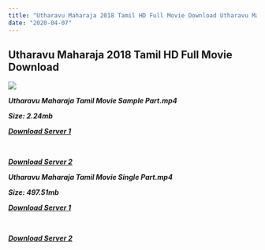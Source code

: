 ```yaml
---
title: "Utharavu Maharaja 2018 Tamil HD Full Movie Download Utharavu Maharaja Tamil HD Movie Download"
date: "2020-04-07"
---
```


## Utharavu Maharaja 2018 Tamil HD Full Movie Download

![](https://images.moviebuff.com/95470cb6-2d20-460b-8d1a-7ce1af4f44f2?w=1000)

**_Utharavu Maharaja Tamil Movie Sample Part.mp4_**

**_Size: 2.24mb_**

**_[Download Server 1](http://b8.wetransfer.vip/files/Tamil{5adf554ba90925c4992f0fe8eae1093bfca14c1a880041370a5a335b793ae9c1}20Movies/Tamil{5adf554ba90925c4992f0fe8eae1093bfca14c1a880041370a5a335b793ae9c1}202018{5adf554ba90925c4992f0fe8eae1093bfca14c1a880041370a5a335b793ae9c1}20Movies/Utharavu{5adf554ba90925c4992f0fe8eae1093bfca14c1a880041370a5a335b793ae9c1}20Maharaja{5adf554ba90925c4992f0fe8eae1093bfca14c1a880041370a5a335b793ae9c1}20(2018)/Utharavu{5adf554ba90925c4992f0fe8eae1093bfca14c1a880041370a5a335b793ae9c1}20Maharaja{5adf554ba90925c4992f0fe8eae1093bfca14c1a880041370a5a335b793ae9c1}20(2018){5adf554ba90925c4992f0fe8eae1093bfca14c1a880041370a5a335b793ae9c1}20HQ{5adf554ba90925c4992f0fe8eae1093bfca14c1a880041370a5a335b793ae9c1}20DVDScr/Utharavu{5adf554ba90925c4992f0fe8eae1093bfca14c1a880041370a5a335b793ae9c1}20Maharaja{5adf554ba90925c4992f0fe8eae1093bfca14c1a880041370a5a335b793ae9c1}20(2018){5adf554ba90925c4992f0fe8eae1093bfca14c1a880041370a5a335b793ae9c1}20Sample{5adf554ba90925c4992f0fe8eae1093bfca14c1a880041370a5a335b793ae9c1}20(640x360).mp4)_**

**_[  
](http://b8.wetransfer.vip/files/Tamil{5adf554ba90925c4992f0fe8eae1093bfca14c1a880041370a5a335b793ae9c1}20Movies/Tamil{5adf554ba90925c4992f0fe8eae1093bfca14c1a880041370a5a335b793ae9c1}202018{5adf554ba90925c4992f0fe8eae1093bfca14c1a880041370a5a335b793ae9c1}20Movies/Utharavu{5adf554ba90925c4992f0fe8eae1093bfca14c1a880041370a5a335b793ae9c1}20Maharaja{5adf554ba90925c4992f0fe8eae1093bfca14c1a880041370a5a335b793ae9c1}20(2018)/Utharavu{5adf554ba90925c4992f0fe8eae1093bfca14c1a880041370a5a335b793ae9c1}20Maharaja{5adf554ba90925c4992f0fe8eae1093bfca14c1a880041370a5a335b793ae9c1}20(2018){5adf554ba90925c4992f0fe8eae1093bfca14c1a880041370a5a335b793ae9c1}20HQ{5adf554ba90925c4992f0fe8eae1093bfca14c1a880041370a5a335b793ae9c1}20DVDScr/Utharavu{5adf554ba90925c4992f0fe8eae1093bfca14c1a880041370a5a335b793ae9c1}20Maharaja{5adf554ba90925c4992f0fe8eae1093bfca14c1a880041370a5a335b793ae9c1}20(2018){5adf554ba90925c4992f0fe8eae1093bfca14c1a880041370a5a335b793ae9c1}20Sample{5adf554ba90925c4992f0fe8eae1093bfca14c1a880041370a5a335b793ae9c1}20(640x360).mp4)_**

**_[Download Server 2](http://b8.wetransfer.vip/files/Tamil{5adf554ba90925c4992f0fe8eae1093bfca14c1a880041370a5a335b793ae9c1}20Movies/Tamil{5adf554ba90925c4992f0fe8eae1093bfca14c1a880041370a5a335b793ae9c1}202018{5adf554ba90925c4992f0fe8eae1093bfca14c1a880041370a5a335b793ae9c1}20Movies/Utharavu{5adf554ba90925c4992f0fe8eae1093bfca14c1a880041370a5a335b793ae9c1}20Maharaja{5adf554ba90925c4992f0fe8eae1093bfca14c1a880041370a5a335b793ae9c1}20(2018)/Utharavu{5adf554ba90925c4992f0fe8eae1093bfca14c1a880041370a5a335b793ae9c1}20Maharaja{5adf554ba90925c4992f0fe8eae1093bfca14c1a880041370a5a335b793ae9c1}20(2018){5adf554ba90925c4992f0fe8eae1093bfca14c1a880041370a5a335b793ae9c1}20HQ{5adf554ba90925c4992f0fe8eae1093bfca14c1a880041370a5a335b793ae9c1}20DVDScr/Utharavu{5adf554ba90925c4992f0fe8eae1093bfca14c1a880041370a5a335b793ae9c1}20Maharaja{5adf554ba90925c4992f0fe8eae1093bfca14c1a880041370a5a335b793ae9c1}20(2018){5adf554ba90925c4992f0fe8eae1093bfca14c1a880041370a5a335b793ae9c1}20Sample{5adf554ba90925c4992f0fe8eae1093bfca14c1a880041370a5a335b793ae9c1}20(640x360).mp4)_**

**_Utharavu Maharaja Tamil Movie Single Part.mp4_**

**_Size: 497.51mb_**

**_[Download Server 1](http://b8.wetransfer.vip/files/Tamil{5adf554ba90925c4992f0fe8eae1093bfca14c1a880041370a5a335b793ae9c1}20Movies/Tamil{5adf554ba90925c4992f0fe8eae1093bfca14c1a880041370a5a335b793ae9c1}202018{5adf554ba90925c4992f0fe8eae1093bfca14c1a880041370a5a335b793ae9c1}20Movies/Utharavu{5adf554ba90925c4992f0fe8eae1093bfca14c1a880041370a5a335b793ae9c1}20Maharaja{5adf554ba90925c4992f0fe8eae1093bfca14c1a880041370a5a335b793ae9c1}20(2018)/Utharavu{5adf554ba90925c4992f0fe8eae1093bfca14c1a880041370a5a335b793ae9c1}20Maharaja{5adf554ba90925c4992f0fe8eae1093bfca14c1a880041370a5a335b793ae9c1}20(2018){5adf554ba90925c4992f0fe8eae1093bfca14c1a880041370a5a335b793ae9c1}20HQ{5adf554ba90925c4992f0fe8eae1093bfca14c1a880041370a5a335b793ae9c1}20DVDScr/Utharavu{5adf554ba90925c4992f0fe8eae1093bfca14c1a880041370a5a335b793ae9c1}20Maharaja{5adf554ba90925c4992f0fe8eae1093bfca14c1a880041370a5a335b793ae9c1}20(2018){5adf554ba90925c4992f0fe8eae1093bfca14c1a880041370a5a335b793ae9c1}20Single{5adf554ba90925c4992f0fe8eae1093bfca14c1a880041370a5a335b793ae9c1}20Part{5adf554ba90925c4992f0fe8eae1093bfca14c1a880041370a5a335b793ae9c1}20(640x360).mp4)_**

**_[  
](http://b8.wetransfer.vip/files/Tamil{5adf554ba90925c4992f0fe8eae1093bfca14c1a880041370a5a335b793ae9c1}20Movies/Tamil{5adf554ba90925c4992f0fe8eae1093bfca14c1a880041370a5a335b793ae9c1}202018{5adf554ba90925c4992f0fe8eae1093bfca14c1a880041370a5a335b793ae9c1}20Movies/Utharavu{5adf554ba90925c4992f0fe8eae1093bfca14c1a880041370a5a335b793ae9c1}20Maharaja{5adf554ba90925c4992f0fe8eae1093bfca14c1a880041370a5a335b793ae9c1}20(2018)/Utharavu{5adf554ba90925c4992f0fe8eae1093bfca14c1a880041370a5a335b793ae9c1}20Maharaja{5adf554ba90925c4992f0fe8eae1093bfca14c1a880041370a5a335b793ae9c1}20(2018){5adf554ba90925c4992f0fe8eae1093bfca14c1a880041370a5a335b793ae9c1}20HQ{5adf554ba90925c4992f0fe8eae1093bfca14c1a880041370a5a335b793ae9c1}20DVDScr/Utharavu{5adf554ba90925c4992f0fe8eae1093bfca14c1a880041370a5a335b793ae9c1}20Maharaja{5adf554ba90925c4992f0fe8eae1093bfca14c1a880041370a5a335b793ae9c1}20(2018){5adf554ba90925c4992f0fe8eae1093bfca14c1a880041370a5a335b793ae9c1}20Single{5adf554ba90925c4992f0fe8eae1093bfca14c1a880041370a5a335b793ae9c1}20Part{5adf554ba90925c4992f0fe8eae1093bfca14c1a880041370a5a335b793ae9c1}20(640x360).mp4)_**

**_[Download Server 2](http://b8.wetransfer.vip/files/Tamil{5adf554ba90925c4992f0fe8eae1093bfca14c1a880041370a5a335b793ae9c1}20Movies/Tamil{5adf554ba90925c4992f0fe8eae1093bfca14c1a880041370a5a335b793ae9c1}202018{5adf554ba90925c4992f0fe8eae1093bfca14c1a880041370a5a335b793ae9c1}20Movies/Utharavu{5adf554ba90925c4992f0fe8eae1093bfca14c1a880041370a5a335b793ae9c1}20Maharaja{5adf554ba90925c4992f0fe8eae1093bfca14c1a880041370a5a335b793ae9c1}20(2018)/Utharavu{5adf554ba90925c4992f0fe8eae1093bfca14c1a880041370a5a335b793ae9c1}20Maharaja{5adf554ba90925c4992f0fe8eae1093bfca14c1a880041370a5a335b793ae9c1}20(2018){5adf554ba90925c4992f0fe8eae1093bfca14c1a880041370a5a335b793ae9c1}20HQ{5adf554ba90925c4992f0fe8eae1093bfca14c1a880041370a5a335b793ae9c1}20DVDScr/Utharavu{5adf554ba90925c4992f0fe8eae1093bfca14c1a880041370a5a335b793ae9c1}20Maharaja{5adf554ba90925c4992f0fe8eae1093bfca14c1a880041370a5a335b793ae9c1}20(2018){5adf554ba90925c4992f0fe8eae1093bfca14c1a880041370a5a335b793ae9c1}20Single{5adf554ba90925c4992f0fe8eae1093bfca14c1a880041370a5a335b793ae9c1}20Part{5adf554ba90925c4992f0fe8eae1093bfca14c1a880041370a5a335b793ae9c1}20(640x360).mp4)_**
